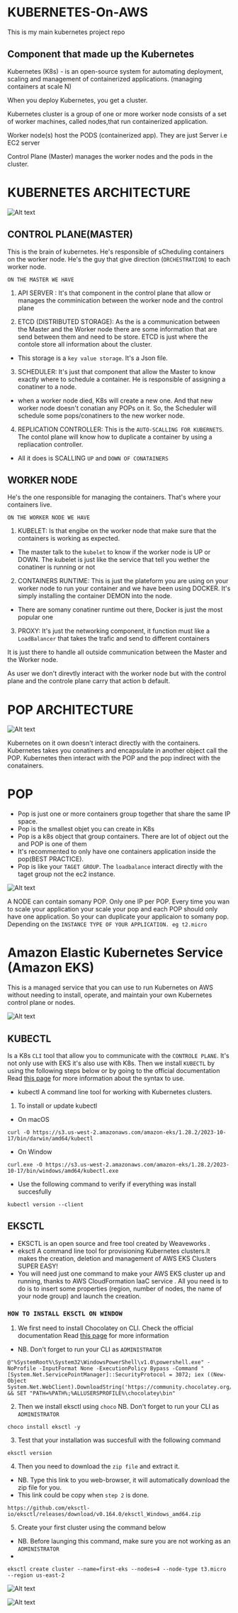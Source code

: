 # KUBERNETES-On-AWS
This is my main kubernetes project repo

## Component that made up the Kubernetes
Kubernetes (K8s) - is an open-source system for automating deployment, scaling and management of containerized
applications. (managing containers at scale N)

When you deploy Kubernetes, you get a cluster.

Kubernetes cluster is a group of one or more worker node consists of a set of worker machines, called nodes,that run containerized application.

Worker node(s) host the PODS (containerized app). They are just Server i.e EC2 server 

Control Plane (Master) manages the worker nodes and the pods in the cluster.

# KUBERNETES ARCHITECTURE  

![Alt text](<kubernetes architecture.png>)


## CONTROL PLANE(MASTER)
This is the brain of kubernetes. He's responsible of sCheduling containers on the worker node. He's the guy that give direction (`ORCHESTRATION`) to each worker node. 

`ON THE MASTER WE HAVE`
1. API SERVER : It's that component in the control plane that allow or manages the comminication between the worker node and the control plane 

2. ETCD (DISTRIBUTED STORAGE): As the is a communication between the Master and the Worker node there are some information that are send between them and need to be store. 
ETCD is just where the contole store all information about the cluster. 

  * This storage is a `key value storage`. It's a Json file. 

3. SCHEDULER: It's just that component that allow the Master to know exactly where to schedule a container. He is responsible of assigning a conatiner to a node. 

  * when a worker node died, K8s will create a new one. And that new worker node doesn't conatian any POPs on it. So, the Scheduler will schedule some pops/conatiners to the new worker node. 

4. REPLICATION CONTROLLER: This is the `AUTO-SCALLING FOR KUBERNETS`. The contol plane will know how to duplicate a container by using a repliacation controller. 

  * All it does is SCALLING `UP` and `DOWN OF CONATAINERS`


## WORKER NODE 
He's the one responsible for managing the containers. That's where your containers live. 

`ON THE WORKER NODE WE HAVE`

1. KUBELET: Is that engibe on the worker node that make sure that the containers is working as expected. 

* The master talk to the `kubelet` to know if the worker node is UP or DOWN. The kubelet is just like the service that tell you wether the conatiner is running or not 

2. CONTAINERS RUNTIME: This is just the plateform you are using on your worker node to run your container and we have been using DOCKER. It's simply installing the container DEMON into the node. 

* There are somany conatiner runtime out there, Docker is just the most popular one

3. PROXY: It's just the networking component, it function must like a `LoadBalancer` that takes the trafic and send to different containers 

It is just there to handle all outside communication between the Master and the Worker node.

As user we don't direvtly interact with the worker node but with the control plane and the controle plane carry that action b default. 



# POP ARCHITECTURE 

![Alt text](node.png)


Kubernetes on it own doesn't interact directly with the containers. Kubernetes takes you conatiners and encapsulate in another object call the POP. Kubernetes then interact with the POP and the pop indirect with the conatainers. 

# POP 

* Pop is just one or more containers group together that share the same IP space. 
* Pop is the smallest objet you can create in K8s
* Pop is a k8s object that group containers. There are lot of object out the and POP is one of them 
* It's recommented to only have one containers application inside the pop(BEST PRACTICE). 
* Pop is like your `TAGET GROUP`. The `loadbalance` interact directly with the taget group not the ec2 instance. 


![Alt text](<POP Architecture.png>)

A NODE can contain somany POP. 
Only one IP per POP. Every time you wan to scale your application your scale your pop and each POP should only have one application. So your can duplicate your applicaion to somany pop. Depending on the `INSTANCE TYPE OF YOUR APPLICATION. eg t2.micro`



# Amazon Elastic Kubernetes Service (Amazon EKS) 

This is a managed service that you can use to run Kubernetes on AWS without needing to install, operate, and maintain your own Kubernetes control plane or nodes.

![Alt text](kubectl.png)

## KUBECTL 
Is a K8s `CLI` tool that allow you to communicate with the `CONTROLE PLANE`. It's not only use with EKS it's also use with K8s. Then we install `KUBECTL` by using the following steps below or by going to the official documentation Read [this page](https://docs.aws.amazon.com/eks/latest/userguide/install-kubectl.html) for more information about the syntax to use.

* kubectl A command line tool for working with Kubernetes clusters.

1. To install or update kubectl 
* On macOS
```
curl -O https://s3.us-west-2.amazonaws.com/amazon-eks/1.28.2/2023-10-17/bin/darwin/amd64/kubectl

```
* On Window 
```
curl.exe -O https://s3.us-west-2.amazonaws.com/amazon-eks/1.28.2/2023-10-17/bin/windows/amd64/kubectl.exe

```
* Use the following command to verify if everything was install succesfully 
```
kubectl version --client

```


## EKSCTL

* EKSCTL is an open source and free tool created by Weaveworks .
* eksctl A command line tool for provisioning Kubernetes clusters.It makes the creation, deletion and management of AWS EKS Clusters SUPER EASY! 
* You will need just one command to make your AWS EKS cluster up and running, thanks to AWS CloudFormation laaC service . All you need is to do is to insert some properties (region, number of nodes, the name of your node group) and launch the creation.

### `HOW TO INSTALL EKSCTL ON WINDOW`
1. We first need to install Chocolatey on CLI. Check the official documentation Read [this page](https://docs.chocolatey.org/en-us/choco/setup) for more information

* NB. Don't forget to run your CLI as `ADMINISTRATOR`
```
@"%SystemRoot%\System32\WindowsPowerShell\v1.0\powershell.exe" -NoProfile -InputFormat None -ExecutionPolicy Bypass -Command "[System.Net.ServicePointManager]::SecurityProtocol = 3072; iex ((New-Object System.Net.WebClient).DownloadString('https://community.chocolatey.org/install.ps1'))" && SET "PATH=%PATH%;%ALLUSERSPROFILE%\chocolatey\bin"

```
2. Then we install eksctl using `choco` NB. Don't forget to run your CLI as `ADMINISTRATOR`  
```
choco install eksctl -y

```
3. Test that your installation was succesfull with the following command   
```
eksctl version

```
4. Then you need to download the `zip file` and extract it. 
* NB. Type this link to you web-browser, it will automatically download the zip file for you. 
* This link could be copy when `step 2` is done.  
```
https://github.com/eksctl-io/eksctl/releases/download/v0.164.0/eksctl_Windows_amd64.zip

```
5. Create your first cluster using the command below 
* NB. Before launging this command, make sure you are not working as an `ADMINISTRATOR` 
*  
```
eksctl create cluster --name=first-eks --nodes=4 --node-type t3.micro --region us-east-2

```
![Alt text](image.png)

![Alt text](image-1.png)
